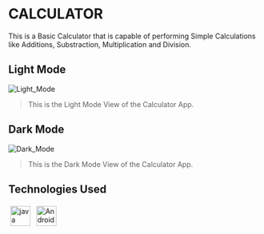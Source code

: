 # CALCULATOR

This is a Basic Calculator that is capable of performing Simple Calculations like Additions, Substraction, Multiplication and Division.

## Light Mode

![Light_Mode](https://user-images.githubusercontent.com/113718177/208163983-d78bb5cc-e3b4-45b1-9f1c-f3e18a70de5d.png)

> This is the Light Mode View of the Calculator App.

## Dark Mode

![Dark_Mode](https://user-images.githubusercontent.com/113718177/208163990-854083f9-a087-49c8-ae8a-b710ead10d7a.png)

> This is the Dark Mode View of the Calculator App.

## Technologies Used

<img src="https://user-images.githubusercontent.com/113718177/208169183-adf92ff8-941a-409c-8b38-1c88368205ef.jpg" alt="java" height="40" style="vertical-align:top; margin:4px">    <img src="https://user-images.githubusercontent.com/113718177/208169860-5cd2d9bb-3c1d-4f8f-8f65-f947df6ad9c9.png" alt="Android Studio" height="40" style="vertical-align:top; margin:4px">
